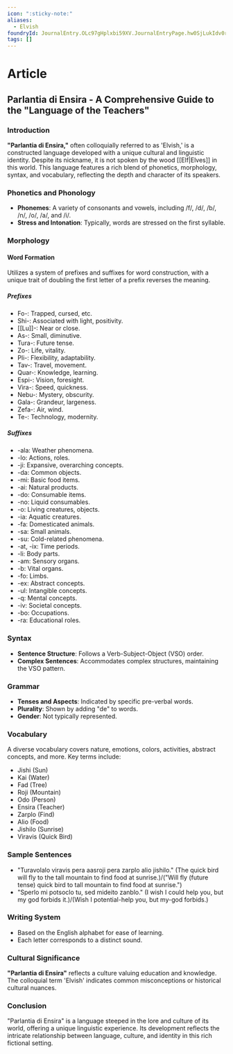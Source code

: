 ```yaml
---
icon: ":sticky-note:"
aliases:
  - Elvish
foundryId: JournalEntry.OLc97gHplxbi59XV.JournalEntryPage.hw0SjLukIdv0rtbP
tags: []
---
```


# Article
## Parlantia di Ensira - A Comprehensive Guide to the "Language of the Teachers"

### Introduction

**"Parlantia di Ensira,"** often colloquially referred to as 'Elvish,' is a constructed language developed with a unique cultural and linguistic identity. Despite its nickname, it is not spoken by the wood [[Elf|Elves]] in this world. This language features a rich blend of phonetics, morphology, syntax, and vocabulary, reflecting the depth and character of its speakers.

### Phonetics and Phonology

*   **Phonemes**: A variety of consonants and vowels, including /f/, /d/, /b/, /n/, /o/, /a/, and /i/.
*   **Stress and Intonation**: Typically, words are stressed on the first syllable.

### Morphology

#### Word Formation

Utilizes a system of prefixes and suffixes for word construction, with a unique trait of doubling the first letter of a prefix reverses the meaning.

##### Prefixes

*   Fo-: Trapped, cursed, etc.
*   Shi-: Associated with light, positivity.
*   [[Lu]]-: Near or close.
*   As-: Small, diminutive.
*   Tura-: Future tense.
*   Zo-: Life, vitality.
*   Pli-: Flexibility, adaptability.
*   Tav-: Travel, movement.
*   Quar-: Knowledge, learning.
*   Espi-: Vision, foresight.
*   Vira-: Speed, quickness.
*   Nebu-: Mystery, obscurity.
*   Gala-: Grandeur, largeness.
*   Zefa-: Air, wind.
*   Te-: Technology, modernity.

##### Suffixes

*   \-ala: Weather phenomena.
*   \-lo: Actions, roles.
*   \-ji: Expansive, overarching concepts.
*   \-da: Common objects.
*   \-mi: Basic food items.
*   \-ai: Natural products.
*   \-do: Consumable items.
*   \-no: Liquid consumables.
*   \-o: Living creatures, objects.
*   \-ia: Aquatic creatures.
*   \-fa: Domesticated animals.
*   \-sa: Small animals.
*   \-su: Cold-related phenomena.
*   \-at, -ix: Time periods.
*   \-li: Body parts.
*   \-am: Sensory organs.
*   \-b: Vital organs.
*   \-fo: Limbs.
*   \-ex: Abstract concepts.
*   \-ul: Intangible concepts.
*   \-q: Mental concepts.
*   \-iv: Societal concepts.
*   \-bo: Occupations.
*   \-ra: Educational roles.

### Syntax

*   **Sentence Structure**: Follows a Verb-Subject-Object (VSO) order.
*   **Complex Sentences**: Accommodates complex structures, maintaining the VSO pattern.

### Grammar

*   **Tenses and Aspects**: Indicated by specific pre-verbal words.
*   **Plurality**: Shown by adding "de" to words.
*   **Gender**: Not typically represented.

### Vocabulary

A diverse vocabulary covers nature, emotions, colors, activities, abstract concepts, and more. Key terms include:

*   Jishi (Sun)
*   Kai (Water)
*   Fad (Tree)
*   Roji (Mountain)
*   Odo (Person)
*   Ensira (Teacher)
*   Zarplo (Find)
*   Alio (Food)
*   Jishilo (Sunrise)
*   Viravis (Quick Bird)

### Sample Sentences

*   "Turavolalo viravis pera aasroji pera zarplo alio jishilo." (The quick bird will fly to the tall mountain to find food at sunrise.)/("Will fly (future tense) quick bird to tall mountain to find food at sunrise.")
*   "Sperlo mi potsoclo tu, sed mideito zanblo." (I wish I could help you, but my god forbids it.)/(Wish I potential-help you, but my-god forbids.)

### Writing System

*   Based on the English alphabet for ease of learning.
*   Each letter corresponds to a distinct sound.

### Cultural Significance

**"Parlantia di Ensira"** reflects a culture valuing education and knowledge. The colloquial term 'Elvish' indicates common misconceptions or historical cultural nuances.

### Conclusion

"Parlantia di Ensira" is a language steeped in the lore and culture of its world, offering a unique linguistic experience. Its development reflects the intricate relationship between language, culture, and identity in this rich fictional setting.
